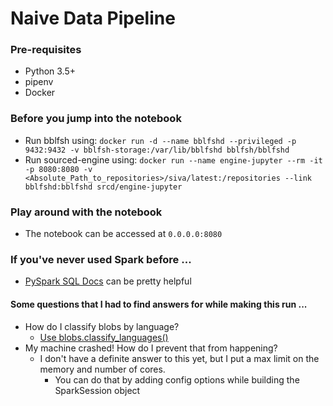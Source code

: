 # Naive Data Pipeline

### Pre-requisites

- Python 3.5+
- pipenv
- Docker

### Before you jump into the notebook

- Run bblfsh using: `docker run -d --name bblfshd --privileged -p 9432:9432 -v bblfsh-storage:/var/lib/bblfshd bblfsh/bblfshd`
- Run sourced-engine using: `docker run --name engine-jupyter --rm -it -p 8080:8080 -v <Absolute_Path_to_repositories>/siva/latest:/repositories --link bblfshd:bblfshd srcd/engine-jupyter`

### Play around with the notebook

- The notebook can be accessed at `0.0.0.0:8080`

### If you've never used Spark before ...

- [PySpark SQL Docs](https://spark.apache.org/docs/2.3.0/api/python/pyspark.sql.html) can be pretty helpful

#### Some questions that I had to find answers for while making this run ...

* How do I classify blobs by language?
    * [Use blobs.classify_languages()](https://github.com/src-d/engine/blob/master/_examples/pyspark/pyspark-shell-classifying-languages.md)
* My machine crashed! How do I prevent that from happening?
    * I don't have a definite answer to this yet, but I put a max limit on the memory and number of cores.
        * You can do that by adding config options while building the SparkSession object
